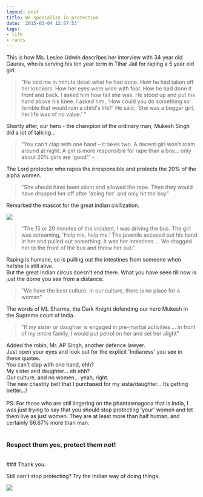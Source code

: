 ```yaml
---
layout: post
title: We specialize in protection
date: '2015-03-04 12:57:53'
tags:
- life
- rants
---
```


This is how Ms. Leslee Udwin describes her interview with 34 year old Gaurav, who is serving his ten year term in Tihar Jail for raping a 5 year old girl.
<br>
> "He told me in minute detail what he had done. How he had taken off her knickers. How her eyes were wide with fear. How he had done it front and back. I asked him how tall she was. He stood up and put his hand above his knee. I asked him, 'How could you do something so terrible that would ruin a child's life?' He said, 'She was a beggar girl, her life was of no value.' " <br>


Shortly after, our hero - the champion of the ordinary man, Mukesh Singh did a lot of talking... <br>
> "You can't clap with one hand – it takes two. A decent girl won't roam around at night. A girl is more responsible for rape than a boy... only about 20% girls are 'good'" -

The Lord protector who rapes the irresponsible and protects the 20% of the alpha women.<br>
> "She should have been silent and allowed the rape. Then they would have dropped her off after 'doing her' and only hit the boy"  

Remarked the mascot for the great indian civilization. <br>

![](http://news.bbcimg.co.uk/media/images/81343000/jpg/_81343408_mukesh-singh.jpg)

>"The 15 or 20 minutes of the incident, I was driving the bus. The girl was screaming, 'Help me, help me.' The juvenile accused put his hand in her and pulled out something. It was her intestines ... We dragged her to the front of the bus and threw her out." 

Raping is humane, so is pulling out the intestines from someone when he/she is still alive.<br>
But the great Indian circus doesn't end there. What you have seen till now is just the dome you see from a distance. <br>

> "We have the best culture. In our culture, there is no place for a woman" 

The words of ML Sharma, the Dark Knight defending our hero Mukesh in the Supreme court of India. <br>

> "If my sister or daughter is engaged in pre-marital activities … in front of my entire family, I would put petrol on her and set her alight" 

Added the robin, Mr. AP Singh, another defence lawyer. <br>
Just open your eyes and look out for the explicit 'Indianess' you see in these quotes. <br>
You can't clap with one hand, ehh? <br>
My sister and daughter... eh ehh? <br>
Our culture, and no women... yeah, right. <br>
The new chastity belt that I purchased for my sista/daughter... Its getting better...! <br><br>
PS: For those who are still lingering on the phantasmagoria that is India, I was just trying to say that you should stop protecting 'your' women and let them live as just women.
They are at least more than half human, and certainly 66.67% more than man. <br><br>
### Respect them yes, protect them not!
<br>
### Thank you.

<br>

Still can't stop protecting? Try the Indian way of doing things.

![](http://i.lidovky.cz/12/123/lnorg/OGO4809e7_DEL07_INDIA_PROTESTS_1222_11.JPG)


<script>
  var _gscq = _gscq || [];
  _gscq.push(['language', navigator.language]);
  (function() {
    var gscw = document.createElement('script');
    gscw.type = 'text/javascript'; gscw.async = true;
    gscw.src = '//widgets.getsitecontrol.com/13220/script.js';
    var s = document.getElementsByTagName('script')[0]; s.parentNode.insertBefore(gscw, s);
  })();
</script>


